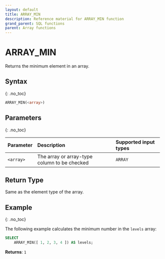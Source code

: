```yaml
---
layout: default
title: ARRAY_MIN
description: Reference material for ARRAY_MIN function
grand_parent: SQL functions
parent: Array functions
---
```


# ARRAY\_MIN

Returns the minimum element in an array.

## Syntax
{: .no_toc}

```sql
ARRAY_MIN(<array>)
```

## Parameters 
{: .no_toc}

| Parameter | Description                                  | Supported input types | 
| :--------- | :-------------------------------------------- | :----------|
| `<array>`   | The array or array-type column to be checked | `ARRAY` | 


## Return Type

Same as the element type of the array.

## Example
{: .no_toc}

The following example calculates the minimum number in the `levels` array:
```sql
SELECT
	ARRAY_MIN([ 1, 2, 3, 4 ]) AS levels;
```

**Returns**: `1`
